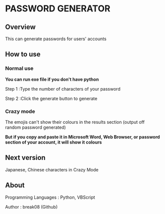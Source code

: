 # PASSWORD GENERATOR

## Overview

This can generate passwords for users' accounts

## How to use

### Normal use

**You can run exe file if you don't have python**

Step 1 :Type the number of characters of your password

Step 2 :Click the generate button to generate

### Crazy mode

The emojis can't show their colours in the results section (output off random password generated)

**But if you copy and paste it in Microsoft Word, Web Browser, or password section of your account, it will show it colours**

## Next version

Japanese, Chinese characters in Crazy Mode

## About

Programming Languages : Python, VBScript

Author : break08 (Github)
